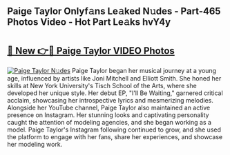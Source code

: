 ## Paige Taylor Onlyf𝚊ns Le𝚊ked N𝚞des - Part-465 Photos Video - Hot Part Le𝚊ks hvY4y

# <h2><a href="http://ab41386.deff.icu/?id=Paige+Taylor">🔗 New 👉🔴 Paige Taylor VIDEO Photos</a></h2>

[![Paige Taylor N𝚞des](https://i.imgur.com/rIISA9y.gif)](http://ab41386.deff.icu/?id=Paige+Taylor)
Paige Taylor began her musical journey at a young age, influenced by artists like Joni Mitchell and Elliott Smith. She honed her skills at New York University's Tisch School of the Arts, where she developed her unique style. Her debut EP, "I'll Be Waiting," garnered critical acclaim, showcasing her introspective lyrics and mesmerizing melodies. Alongside her YouTube channel, Paige Taylor also maintained an active presence on Instagram. Her stunning looks and captivating personality caught the attention of modeling agencies, and she began working as a model. Paige Taylor's Instagram following continued to grow, and she used the platform to engage with her fans, share her experiences, and showcase her modeling work.
